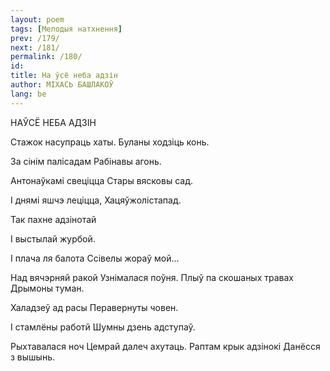 ```yaml
---
layout: poem
tags: [Мелодыя натхнення]
prev: /179/
next: /181/
permalink: /180/
id: 
title: Ha ўсё неба адзін
author: МІХАСЬ БАШЛАКОЎ
lang: be
---
```



 
НАЎСЁ НЕБА АДЗІН

  
  

Стажок насупраць хаты. Буланы ходзіць конь.

За сінім палісадам Рабінавы агонь.

Антонаўкамі свеціцца Стары вясковы сад.

I днямі яшчэ леціцца, Хацяўжолістапад.

Так пахне адзінотай

I выстылай журбой.

I плача ля балота Ссівелы жораў мой...

Над вячэрняй ракой Узнімалася поўня. Плыў па скошаных травах Дрымоны туман.

Халадзеў ад расы Перавернуты човен.

I стамлёны работй Шумны дзень адступаў.

Рыхтавалася ноч Цемрай далеч ахутаць. Раптам крык адзінокі Данёсся з вышынь.
